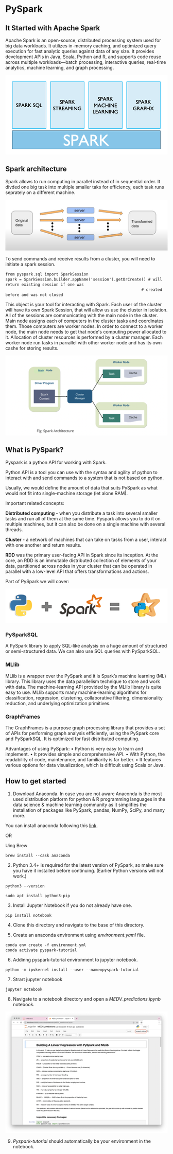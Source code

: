# PySpark

## It Started with Apache Spark 

Apache Spark is an open-source, distributed processing system used for big data workloads. It utilizes in-memory caching, and optimized query execution for fast analytic queries against data of any size. It provides development APIs in Java, Scala, Python and R, and supports code reuse across multiple workloads—batch processing, interactive queries, real-time analytics, machine learning, and graph processing. 

![spark](assets/template_0.png)


## Spark architecture 

Spark allows to run computing in parallel instead of in sequential order. It divded one big task into multiple smaller taks for efficiency, each task runs seprately on a different machine. 

![spark](assets/template_3.png)

To send commands and receive results from a cluster, you will need to initiate a spark session. 

```
from pyspark.sql import SparkSession
spark = SparkSession.builder.appName('session').getOrCreate() # will return existing session if one was
                                                           # created before and was not closed
```

This object is your tool for interacting with Spark. Each user of the cluster will have its own Spark Session, that will allow us use the cluster in isolation. All of the sessions are communicating with the main node in the cluster. Main node assigns each of computers in the cluster tasks and coordinates them. Those computers are worker nodes. In order to connect to a worker node, the main node needs to get that node's computing power allocated to it. Allocation of cluster resources is performed by a cluster manager. Each worker node run tasks in parrallel with other worker node and has its own cashe for storing results.

![main_node](assets/template_4.png)


## What is PySpark?

Pyspark is a python API for working with Spark. 

Python API is a tool you can use with the syntax and agility of python to interact with and send commands to a system that is not based on python.

Usually, we would define the amount of data that suits PySpark as what would not fit into single-machine storage (let alone RAM).

Important related concepts:

**Distributed computing** - when you distribute a task into several smaller tasks and run all of them at the same time. Pyspark allows you to do it on multiple machines, but it can also be done on a single machine with several threads.

**Cluster** - a network of machines that can take on tasks from a user, interact with one another and return results. 

**RDD** was the primary user-facing API in Spark since its inception. At the core, an RDD is an immutable distributed collection of elements of your data, partitioned across nodes in your cluster that can be operated in parallel with a low-level API that offers transformations and actions.

Part of PySpark we will cover:


![python + spark](assets/template_1.png)

### PySparkSQL
A PySpark library to apply SQL-like analysis on a huge amount of structured or semi-structured data. We can also use SQL queries with PySparkSQL.

### MLlib
MLlib is a wrapper over the PySpark and it is Spark’s machine learning (ML) library. This library uses the data parallelism technique to store and work with data. The machine-learning API provided by the MLlib library is quite easy to use. MLlib supports many machine-learning algorithms for classification, regression, clustering, collaborative filtering, dimensionality reduction, and underlying optimization primitives.

### GraphFrames
The GraphFrames is a purpose graph processing library that provides a set of APIs for performing graph analysis efficiently, using the PySpark core and PySparkSQL. It is optimized for fast distributed computing. 

Advantages of using PySpark: 
• Python is very easy to learn and implement. 
• It provides simple and comprehensive API. 
• With Python, the readability of code, maintenance, and familiarity is far better. 
• It features various options for data visualization, which is difficult using Scala or Java.  

## How to get started 

1. Download Anaconda. In case you are not aware Anaconda is the most used distribution platform for python & R programming languages in the data science & machine learning community as it simplifies the installation of packages like PySpark, pandas, NumPy, SciPy, and many more.

You can install anaconda following this [link](https://www.anaconda.com/products/distribution). 

OR 

Uing Brew

```
brew install --cask anaconda
```
2. Python 3.4+ is required for the latest version of PySpark, so make sure you have it installed before continuing. (Earlier Python versions will not work.)

```
python3 --version
```

```
sudo apt install python3-pip
```

3. Install Jupyter Notebook if you do not already have one. 

```
pip install notebook
```

4. Clone this directory and navigate to the base of this directory. 

5. Create an anaconda environment using *environment.yaml* file. 

```
conda env create -f environment.yml
conda activate pyspark-tutorial

```
6. Addinng pyspark-tutorial environment to jupyter notebook. 

```
python -m ipvkernel install --user --name=pyspark-tutorial
```

7. Strart jupyter notebook 

```
jupyter notebook
```

8. Navigate to a notebook directory and open a *MEDV_predictions.ipynb* notebook. 

![notebook](assets/template_two.png)

9. *Pyspark-tutorial* should automatically be your environment in the notebook. 


